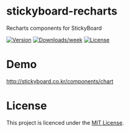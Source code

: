 # stickyboard-recharts
Recharts components for StickyBoard

[![Version](https://img.shields.io/npm/v/@stickyboard/recharts.svg)](https://npmjs.org/package/@stickyboard/recharts)
[![Downloads/week](https://img.shields.io/npm/dw/@stickyboard/recharts.svg)](https://npmjs.org/package/@stickyboard/recharts)
[![License](https://img.shields.io/npm/l/@stickyboard/recharts.svg)](https://github.com/soaple/@stickyboard/recharts/blob/master/package.json)

# Demo
http://stickyboard.co.kr/components/chart

# License
This project is licenced under the [MIT License](http://opensource.org/licenses/mit-license.html).

